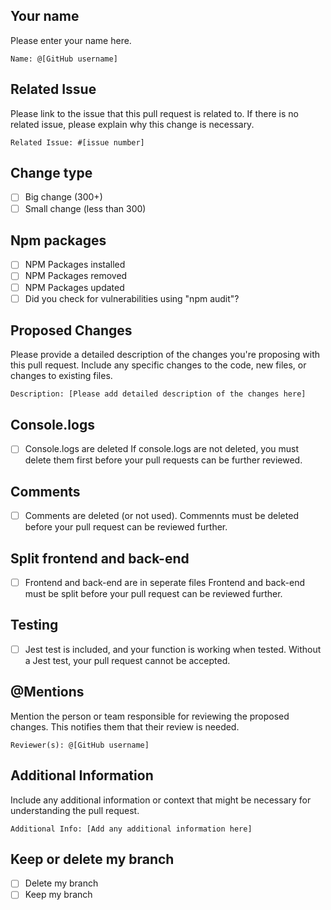 ## Your name
Please enter your name here.

`Name: @[GitHub username]`

## Related Issue
Please link to the issue that this pull request is related to. If there is no related issue, please explain why this change is necessary.

`Related Issue: #[issue number]`

## Change type
- [ ] Big change (300+)
- [ ] Small change (less than 300)

## Npm packages 
- [ ] NPM Packages installed
- [ ] NPM Packages removed
- [ ] NPM Packages updated
- [ ] Did you check for vulnerabilities using "npm audit"?

## Proposed Changes
Please provide a detailed description of the changes you're proposing with this pull request. Include any specific changes to the code, new files, or changes to existing files.

`Description: [Please add detailed description of the changes here]`

## Console.logs
- [ ] Console.logs are deleted
If console.logs are not deleted, you must delete them first before your pull requests can be further reviewed.

## Comments
- [ ] Comments are deleted (or not used).
Commennts must be deleted before your pull request can be reviewed further.

## Split frontend and back-end
- [ ] Frontend and back-end are in seperate files
Frontend and back-end must be split before your pull request can be reviewed further.

## Testing
- [ ] Jest test is included, and your function is working when tested.
Without a Jest test, your pull request cannot be accepted.

## @Mentions
Mention the person or team responsible for reviewing the proposed changes. This notifies them that their review is needed.

`Reviewer(s): @[GitHub username]`

## Additional Information
Include any additional information or context that might be necessary for understanding the pull request.

`Additional Info: [Add any additional information here]`

## Keep or delete my branch

- [ ] Delete my branch
- [ ] Keep my branch
